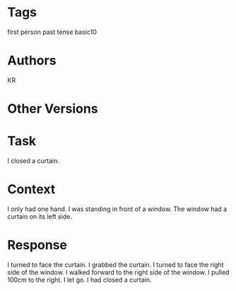 # Tags

first person
past tense
basic10

# Authors

KR

# Other Versions

# Task

I closed a curtain.

# Context

I only had one hand.
I was standing in front of a window.
The window had a curtain on its left side.

# Response

I turned to face the curtain.
I grabbed the curtain.
I turned to face the right side of the window.
I walked forward to the right side of the window.
I pulled 100cm to the right.
I let go.
I had closed a curtain.
